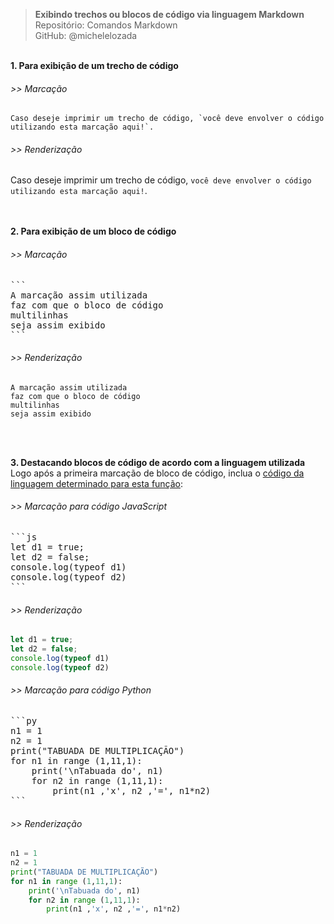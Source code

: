 > **Exibindo trechos ou blocos de código via linguagem Markdown**      
> Repositório: Comandos Markdown  
> GitHub: @michelelozada
&nbsp;
     
&nbsp; 
&nbsp;    
**1. Para exibição de um trecho de código**  
###### >> Marcação 
``Caso deseje imprimir um trecho de código, `você deve envolver o código utilizando esta marcação aqui!`.``    

###### >> Renderização 
Caso deseje imprimir um trecho de código, `você deve envolver o código utilizando esta marcação aqui!`.  
&nbsp;
     
&nbsp;     
**2. Para exibição de um bloco de código** 
###### >> Marcação    
<pre>
```
A marcação assim utilizada
faz com que o bloco de código
multilinhas
seja assim exibido
```  
</pre>
###### >> Renderização   
````
A marcação assim utilizada
faz com que o bloco de código
multilinhas
seja assim exibido
````
&nbsp;
     
&nbsp;  
**3. Destacando blocos de código de acordo com a linguagem utilizada** 
Logo após a primeira marcação de bloco de código, inclua o [código da linguagem determinado para esta função](https://rdmd.readme.io/docs/code-blocks 'Clique aqui para consultar a lista completa'): 
###### >> Marcação para código JavaScript   
<pre>
```js
let d1 = true;
let d2 = false;
console.log(typeof d1)
console.log(typeof d2)
```  
</pre>
###### >> Renderização   
````js
let d1 = true;
let d2 = false;
console.log(typeof d1)
console.log(typeof d2)
````
###### >> Marcação para código Python 
<pre>
```py
n1 = 1
n2 = 1
print("TABUADA DE MULTIPLICAÇÃO")
for n1 in range (1,11,1):
    print('\nTabuada do', n1)
    for n2 in range (1,11,1):
        print(n1 ,'x', n2 ,'=', n1*n2)
```  
</pre>
###### >> Renderização   
````py
n1 = 1
n2 = 1
print("TABUADA DE MULTIPLICAÇÃO")
for n1 in range (1,11,1):
    print('\nTabuada do', n1)
    for n2 in range (1,11,1):
        print(n1 ,'x', n2 ,'=', n1*n2)
````